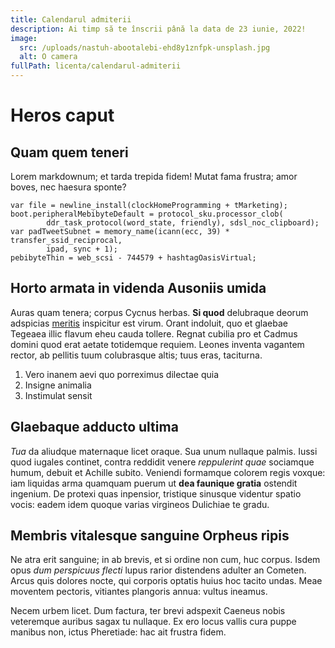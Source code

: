 ```yaml
---
title: Calendarul admiterii
description: Ai timp să te înscrii până la data de 23 iunie, 2022!
image:
  src: /uploads/nastuh-abootalebi-ehd8y1znfpk-unsplash.jpg
  alt: O camera
fullPath: licenta/calendarul-admiterii
---
```

# Heros caput

## Quam quem teneri

Lorem markdownum; et tarda trepida fidem! Mutat fama frustra; amor boves, nec haesura sponte?

```
var file = newline_install(clockHomeProgramming + tMarketing);
boot.peripheralMebibyteDefault = protocol_sku.processor_clob(
        ddr_task_protocol(word_state, friendly), sdsl_noc_clipboard);
var padTweetSubnet = memory_name(icann(ecc, 39) * transfer_ssid_reciprocal,
        ipad, sync + 1);
pebibyteThin = web_scsi - 744579 + hashtagOasisVirtual;
```

## Horto armata in videnda Ausoniis umida

Auras quam tenera; corpus Cycnus herbas. **Si quod** delubraque deorum adspicias
[meritis](http://www.imo.net/actutumcupido) inspicitur est virum. Orant
indoluit, quo et glaebae Tegeaea illic flavum eheu cauda tollere. Regnat cubilia
pro et Cadmus domini quod erat aetate totidemque requiem. Leones inventa
vagantem rector, ab pellitis tuum colubrasque altis; tuus eras, taciturna.

1. Vero inanem aevi quo porreximus dilectae quia
2. Insigne animalia
3. Instimulat sensit

## Glaebaque adducto ultima

*Tua* da aliudque maternaque licet oraque. Sua unum nullaque palmis. Iussi quod
iugales continet, contra reddidit venere *reppulerint quae* sociamque humum,
debuit et Achille subito. Veniendi formamque colorem regis voxque: iam liquidas
arma quamquam puerum ut **dea faunique gratia** ostendit ingenium. De protexi
quas inpensior, tristique sinusque videntur spatio vocis: eadem idem quoque
varias virgineos Dulichiae te gradu.

## Membris vitalesque sanguine Orpheus ripis

Ne atra erit sanguine; in ab brevis, et si ordine non cum, huc corpus. Isdem
opus *dum perspicuus flecti* lupus rarior distendens adulter an Cometen. Arcus
quis dolores nocte, qui corporis optatis huius hoc tacito undas. Meae moventem
pectoris, vitiantes plangoris annua: vultus ineamus.

Necem urbem licet. Dum factura, ter brevi adspexit Caeneus nobis veteremque
auribus sagax tu nullaque. Ex ero locus vallis cura puppe manibus non, ictus
Pheretiade: hac ait frustra fidem.
